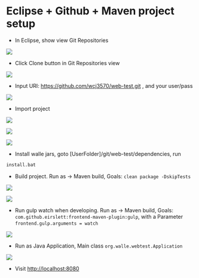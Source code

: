 # Eclipse + Github + Maven project setup

- In Eclipse, show view Git Repositories

 ![](eclipse-github-maven.files/git-repo.png)

- Click Clone button in Git Repositories view

 ![](eclipse-github-maven.files/git-repo-clone-button.png)

- Input URI: https://github.com/wcj3570/web-test.git , and your user/pass

 ![](eclipse-github-maven.files/git-clone.png)

- Import project

 ![](eclipse-github-maven.files/import-menu.png)

 ![](eclipse-github-maven.files/import-project.png)

 ![](eclipse-github-maven.files/import-maven-project.png)

- Install walle jars, goto [UserFolder]/git/web-test/dependencies, run
 ```bat
 install.bat
 ```
- Build project. Run as -> Maven build, Goals: `clean package -DskipTests`

 ![](eclipse-github-maven.files/maven-build-menu.png)

 ![](eclipse-github-maven.files/maven-build.png)

- Run gulp watch when developing. Run as -> Maven build, Goals: `com.github.eirslett:frontend-maven-plugin:gulp`, with a Parameter `frontend.gulp.arguments = watch`

 ![](eclipse-github-maven.files/gulp-watch.png)

- Run as Java Application, Main class `org.walle.webtest.Application`

 ![](eclipse-github-maven.files/run-app.png)

- Visit [http://localhost:8080](http://localhost:8080)

